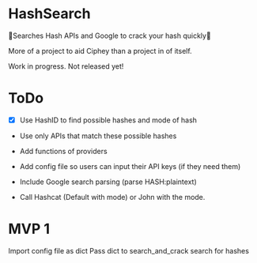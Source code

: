 # HashSearch
🔎Searches Hash APIs and Google to crack your hash quickly🔎

More of a project to aid Ciphey than a project in of itself.

Work in progress. Not released yet!

# ToDo
- [x] Use HashID to find possible hashes and mode of hash
* Use only APIs that match these possible hashes
* Add functions of providers
* Add config file so users can input their API keys (if they need them)
* Include Google search parsing (parse HASH:plaintext)

* Call Hashcat (Default with mode) or John with the mode.

# MVP 1
Import config file as dict
Pass dict to search_and_crack
search for hashes
